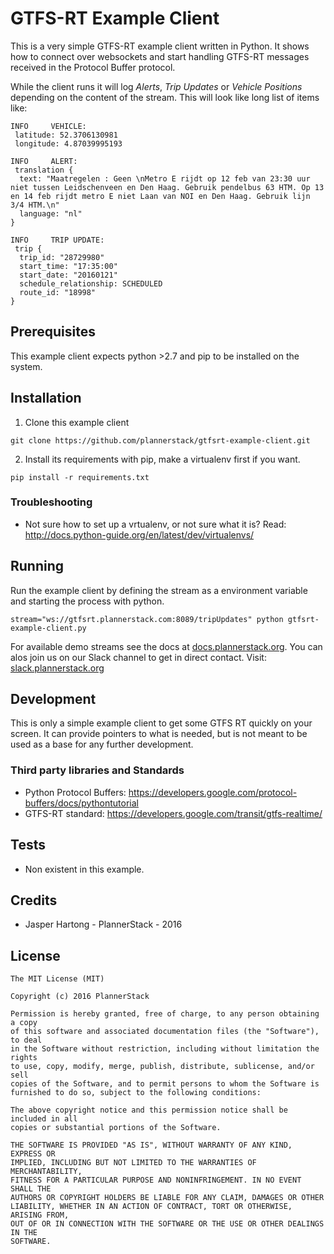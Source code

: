# GTFS-RT Example Client

This is a very simple GTFS-RT example client written in Python. It shows how to connect over websockets and start handling GTFS-RT messages received in the Protocol Buffer protocol.

While the client runs it will log *Alerts*, *Trip Updates* or *Vehicle Positions* depending on the content of the stream. This will look like long list of items like:

```
INFO     VEHICLE:
 latitude: 52.3706130981
 longitude: 4.87039995193

INFO     ALERT:
 translation {
  text: "Maatregelen : Geen \nMetro E rijdt op 12 feb van 23:30 uur niet tussen Leidschenveen en Den Haag. Gebruik pendelbus 63 HTM. Op 13 en 14 feb rijdt metro E niet Laan van NOI en Den Haag. Gebruik lijn 3/4 HTM.\n"
  language: "nl"
}

INFO     TRIP UPDATE:
 trip {
  trip_id: "28729980"
  start_time: "17:35:00"
  start_date: "20160121"
  schedule_relationship: SCHEDULED
  route_id: "18998"
}
```

## Prerequisites

This example client expects python >2.7 and pip to be installed on the system.

## Installation

1) Clone this example client

```
git clone https://github.com/plannerstack/gtfsrt-example-client.git
```

2) Install its requirements with pip, make a virtualenv first if you want.

```
pip install -r requirements.txt
```

### Troubleshooting

* Not sure how to set up a vrtualenv, or not sure what it is? Read: http://docs.python-guide.org/en/latest/dev/virtualenvs/ 

## Running

Run the example client by defining the stream as a environment variable and starting the process with python.

```
stream="ws://gtfsrt.plannerstack.com:8089/tripUpdates" python gtfsrt-example-client.py
```

For available demo streams see the docs at [docs.plannerstack.org](http://docs.plannerstack.org/). You can alos join us on our Slack channel to get in direct contact. Visit: [slack.plannerstack.org](http://slack.plannerstack.org)

## Development

This is only a simple example client to get some GTFS RT quickly on your screen. It can provide pointers to what is needed, but is not meant to be used as a base for any further development.

### Third party libraries and Standards

* Python Protocol Buffers: https://developers.google.com/protocol-buffers/docs/pythontutorial
* GTFS-RT standard: https://developers.google.com/transit/gtfs-realtime/

## Tests

* Non existent in this example.

## Credits

* Jasper Hartong - PlannerStack - 2016

## License

```
The MIT License (MIT)

Copyright (c) 2016 PlannerStack

Permission is hereby granted, free of charge, to any person obtaining a copy
of this software and associated documentation files (the "Software"), to deal
in the Software without restriction, including without limitation the rights
to use, copy, modify, merge, publish, distribute, sublicense, and/or sell
copies of the Software, and to permit persons to whom the Software is
furnished to do so, subject to the following conditions:

The above copyright notice and this permission notice shall be included in all
copies or substantial portions of the Software.

THE SOFTWARE IS PROVIDED "AS IS", WITHOUT WARRANTY OF ANY KIND, EXPRESS OR
IMPLIED, INCLUDING BUT NOT LIMITED TO THE WARRANTIES OF MERCHANTABILITY,
FITNESS FOR A PARTICULAR PURPOSE AND NONINFRINGEMENT. IN NO EVENT SHALL THE
AUTHORS OR COPYRIGHT HOLDERS BE LIABLE FOR ANY CLAIM, DAMAGES OR OTHER
LIABILITY, WHETHER IN AN ACTION OF CONTRACT, TORT OR OTHERWISE, ARISING FROM,
OUT OF OR IN CONNECTION WITH THE SOFTWARE OR THE USE OR OTHER DEALINGS IN THE
SOFTWARE.
```